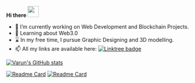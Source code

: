   **Hi there** <img src="https://raw.githubusercontent.com/MartinHeinz/MartinHeinz/master/wave.gif" width="30px">
- 👀 I’m currently working on Web Development and Blockchain Projects.
- 🌱 Learning about Web3.0
- :hourglass: In my free time, I pursue Graphic Designing and 3D modelling.
- 📫 All my links are available here: [<img src="https://img.shields.io/badge/linktree-green?logo=linktree&logoColor=white&style=for-the-badge" alt="Linktree badge"/>](https://linktr.ee/varunx)


[![Varun's GitHub stats](https://github-readme-stats.vercel.app/api?username=varun-doshi)](https://github.com/varun-doshi/github-readme-stats)

[![Readme Card](https://github-readme-stats.vercel.app/api/pin/?username=varun-doshi&repo=React-Weather-Project)](https://github.com/varun-doshi/React-Weather-Project)
[![Readme Card](https://github-readme-stats.vercel.app/api/pin/?username=varun-doshi&repo=BlockXRentals_UrHackathon)](https://github.com/varun-doshi/BlockXRentals_UrHackathon)



<!---
varun-doshi/varun-doshi is a ✨ special ✨ repository because its `README.md` (this file) appears on your GitHub profile.
You can click the Preview link to take a look at your changes.
--->
